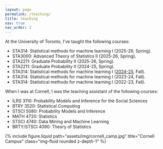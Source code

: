 ```yaml
---
layout: page
permalink: /teaching/
title: teaching
nav: true
nav_order: 3
---
```

 

<div class="row">
  <div class="col-sm-12 mt-3 mt-md-0">
    <!-- <h3>University of Toronto</h3> -->
    <p>At the University of Toronto, I’ve taught the following courses:</p>
    <ul>
      <li>STA314: Statistical methods for machine learning I (2025-26, Spring).</li>
      <li>STA3000: Advanced Theory of Statistics II (2025-26, Spring).</li>
      <li>STA2211: Graduate Probability II (2025-26, Spring).</li>
      <li>STA2211: Graduate Probability II (2024-25, Spring).</li>
      <li>STA314: Statistical methods for machine learning I (<a href="http://courses.utstat.utoronto.ca/sta314_f24/" target="_blank">2024-25</a>, Fall).</li>
      <li>STA314: Statistical methods for machine learning I (2023-24, Fall).</li>
      <li>STA314: Statistical methods for machine learning I (2022-23, Fall).</li>
    </ul>
    <!-- <h3>Cornell University</h3>  -->
    <p>When I was at Cornell, I was the teaching assistant of the following courses:</p>
    <ul>
      <li>ILRS 3110: Probability Models and Inference for the Social Sciences</li>
      <li>BTRY 3520: Statistical Computing</li>
      <li>STSCI 5080: Probability Models and Inference</li>
      <li>MATH 4720: Statistics</li>
      <li>STSCI 4740: Data Mining and Machine Learning</li>
      <li>BRTY/STSCI 4090: Theory of Statistics</li>
    </ul>
  </div>
</div>

<div class="row justify-content-md-center">
  <div class="col-md mt-3 mt-md-0">
    {% include figure.liquid path="assets/img/cornell_camp.jpg" title="Cornell Campus" class="img-fluid rounded z-depth-1" %}
  </div>
</div>
 

